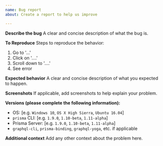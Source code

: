 ```yaml
---
name: Bug report
about: Create a report to help us improve

---
```


**Describe the bug**
A clear and concise description of what the bug is.

**To Reproduce**
Steps to reproduce the behavior:
1. Go to '...'
2. Click on '....'
3. Scroll down to '....'
4. See error

**Expected behavior**
A clear and concise description of what you expected to happen.

**Screenshots**
If applicable, add screenshots to help explain your problem.

**Versions (please complete the following information):**
 - OS: [e.g. `Windows 10`, `OS X High Sierra`, `Ubuntu 16.04`] 
 - `prisma` CLI: [e.g. `1.9.0`, `1.10-beta`, `1.11-alpha`]
 - Prisma Server: [e.g. `1.9.0`, `1.10-beta`, `1.11-alpha`]
 - `graphql-cli`, `prisma-binding`, `graphql-yoga`, etc. if applicable

**Additional context**
Add any other context about the problem here.
